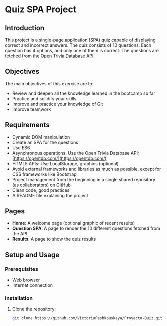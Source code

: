 # Quiz SPA Project

## Introduction

This project is a single-page application (SPA) quiz capable of displaying correct and incorrect answers. The quiz consists of 10 questions. Each question has 4 options, and only one of them is correct. The questions are fetched from the [Open Trivia Database API](https://opentdb.com/).

## Objectives

The main objectives of this exercise are to:
- Review and deepen all the knowledge learned in the bootcamp so far
- Practice and solidify your skills
- Improve and practice your knowledge of Git
- Improve teamwork

## Requirements

- Dynamic DOM manipulation
- Create an SPA for the questions
- Use ES6
- Asynchronous operations. Use the Open Trivia Database API: [https://opentdb.com/](https://opentdb.com/)
- HTML5 APIs: Use LocalStorage, graphics (optional)
- Avoid external frameworks and libraries as much as possible, except for CSS frameworks like Bootstrap
- Project management from the beginning in a single shared repository (as collaborators) on GitHub
- Clean code, good practices
- A README file explaining the project

## Pages

- **Home**: A welcome page (optional graphic of recent results)
- **Question SPA**: A page to render the 10 different questions fetched from the API
- **Results**: A page to show the quiz results

## Setup and Usage

### Prerequisites

- Web browser
- Internet connection

### Installation

1. Clone the repository:
   ```bash
   git clone https://github.com/VictoriaPashkouskaya/Proyecto-Quiz.git

